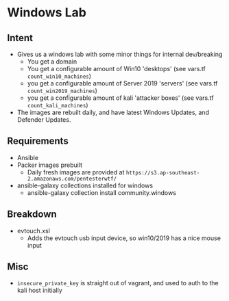# Windows Lab

## Intent

* Gives us a windows lab with some minor things for internal dev/breaking
  * You get a domain
  * You get a configurable amount of Win10 'desktops' (see vars.tf `count_win10_machines`)
  * you get a configurable amount of Server 2019 'servers' (see vars.tf `count_win2019_machines`)
  * you get a configurable amount of kali 'attacker boxes' (see vars.tf `count_kali_machines`)
* The images are rebuilt daily, and have latest Windows Updates, and Defender Updates.

## Requirements

* Ansible
* Packer images prebuilt
  * Daily fresh images are provided at `https://s3.ap-southeast-2.amazonaws.com/pentesterwtf/`
* ansible-galaxy collections installed for windows
  * ansible-galaxy collection install community.windows

## Breakdown

* evtouch.xsl
  * Adds the evtouch usb input device, so win10/2019 has a nice mouse input

## Misc

* `insecure_private_key` is straight out of vagrant, and used to auth to the kali host initially